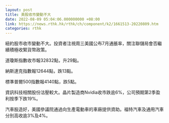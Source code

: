 ```yaml
---
layout: post
title: 美股收市變動不大
date: 2022-08-09 05:04:06.000000000 +08:00
link: https://news.rthk.hk/rthk/ch/component/k2/1661513-20220809.htm
categories: rthk
---
```


紐約股市收市變動不大。投資者注視周三美國公布7月通脹率，關注聯儲局會否繼續積極收緊貨幣政策。

道瓊斯指數收市報32832點，升29點。

納斯達克指數報12644點，跌13點。

標準普爾500指數報4140點，跌5點。

資訊科技相關股份沽壓較大。晶片製造商Nvidia收市跌逾6%，公司預期第2季盈利按季下跌19%。

汽車股造好，美國參議院通過向生產電動車的車廠提供資助。福特汽車及通用汽車分別高收逾3%及4%。
